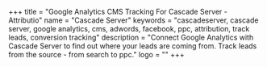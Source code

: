 +++
title = "Google Analytics CMS Tracking For Cascade Server - Attributio"
name = "Cascade Server"
keywords = "cascadeserver, cascade server, google analytics, cms, adwords, facebook, ppc, attribution, track leads, conversion tracking"
description = "Connect Google Analytics with Cascade Server to find out where your leads are coming from. Track leads from the source - from search to ppc."
logo = ""
+++
